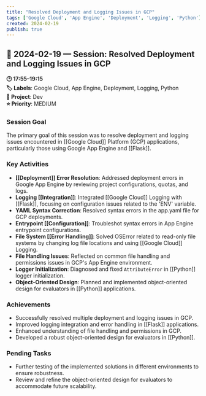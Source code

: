 ```yaml
---
title: "Resolved Deployment and Logging Issues in GCP"
tags: ['Google Cloud', 'App Engine', 'Deployment', 'Logging', 'Python']
created: 2024-02-19
publish: true
---
```


## 📅 2024-02-19 — Session: Resolved Deployment and Logging Issues in GCP

**🕒 17:55–19:15**  
**🏷️ Labels**: Google Cloud, App Engine, Deployment, Logging, Python  
**📂 Project**: Dev  
**⭐ Priority**: MEDIUM  


### Session Goal
The primary goal of this session was to resolve deployment and logging issues encountered in [[Google Cloud]] Platform (GCP) applications, particularly those using Google App Engine and [[Flask]].

### Key Activities
- **[[Deployment]] Error Resolution**: Addressed deployment errors in Google App Engine by reviewing project configurations, quotas, and logs.
- **Logging [[Integration]]**: Integrated [[Google Cloud]] Logging with [[Flask]], focusing on configuration issues related to the 'ENV' variable.
- **YAML Syntax Correction**: Resolved syntax errors in the app.yaml file for GCP deployments.
- **Entrypoint [[Configuration]]**: Troubleshot syntax errors in App Engine entrypoint configurations.
- **File System [[Error Handling]]**: Solved OSError related to read-only file systems by changing log file locations and using [[Google Cloud]] Logging.
- **File Handling Issues**: Reflected on common file handling and permissions issues in GCP's App Engine environment.
- **Logger Initialization**: Diagnosed and fixed `AttributeError` in [[Python]] logger initialization.
- **Object-Oriented Design**: Planned and implemented object-oriented design for evaluators in [[Python]] applications.

### Achievements
- Successfully resolved multiple deployment and logging issues in GCP.
- Improved logging integration and error handling in [[Flask]] applications.
- Enhanced understanding of file handling and permissions in GCP.
- Developed a robust object-oriented design for evaluators in [[Python]].

### Pending Tasks
- Further testing of the implemented solutions in different environments to ensure robustness.
- Review and refine the object-oriented design for evaluators to accommodate future scalability.
